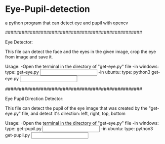 # Eye-Pupil-detection
a python program that can detect eye and pupil with opencv

##################################################

Eye Detector:

This file can detect the face and the eyes in the given image, crop the eye from image and save it.

Usage:
    -Open the terminal in the directory of "get-eye.py" file
    -in windows:
        type: get-eye.py <input file path> <output file path>
    -in ubuntu:
        type: python3 get-eye.py <input file path> <output file path>
  
##################################################
    
Eye Pupil Direction Detector:

This file can detect the pupil of the eye image that was created by the "get-eye.py" file, and detect it's direction:
left, right, top, bottom

Usage:
    -Open the terminal in the directory of "get-eye.py" file
    -in windows:
        type: get-pupil.py <input file path>
    -in ubuntu:
        type: python3 get-pupil.py <input file path>
